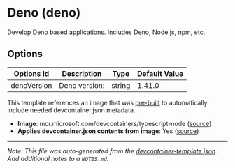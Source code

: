 
# Deno (deno)

Develop Deno based applications. Includes Deno, Node.js, npm, etc.

## Options

| Options Id | Description | Type | Default Value |
|-----|-----|-----|-----|
| denoVersion | Deno version: | string | 1.41.0 |

This template references an image that was [pre-built](https://containers.dev/implementors/reference/#prebuilding) to automatically include needed devcontainer.json metadata.

* **Image**: mcr.microsoft.com/devcontainers/typescript-node ([source](https://github.com/devcontainers/images/tree/main/src/typescript-node))
* **Applies devcontainer.json contents from image**: Yes ([source](https://github.com/devcontainers/images/blob/main/src/typescript-node/.devcontainer/devcontainer.json))


---

_Note: This file was auto-generated from the [devcontainer-template.json](https://github.com/rsm-hcd/devcontainer-templates/blob/main/src/deno/devcontainer-template.json).  Add additional notes to a `NOTES.md`._
